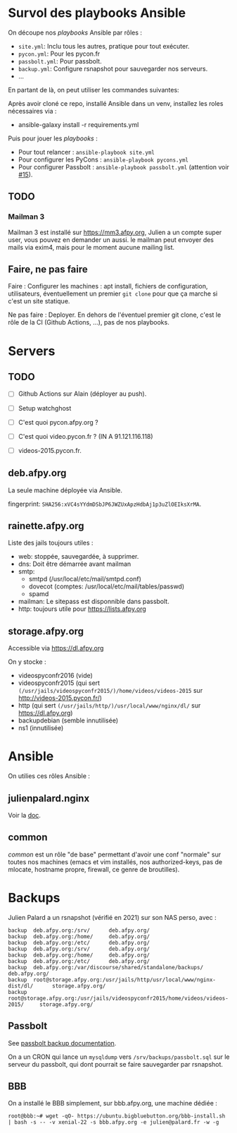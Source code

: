 # Survol des playbooks Ansible

On découpe nos *playbooks* Ansible par rôles :

- `site.yml`: Inclu tous les autres, pratique pour tout exécuter.
- `pycon.yml`: Pour les pycon.fr
- `passbolt.yml`: Pour passbolt.
- `backup.yml`: Configure rsnapshot pour sauvegarder nos serveurs.
- ...

En partant de là, on peut utiliser les commandes suivantes:

Après avoir cloné ce repo, installé Ansible dans un venv, installez
les roles nécessaires via :

- ansible-galaxy install -r requirements.yml

Puis pour jouer les *playbooks* :

- Pour tout relancer : `ansible-playbook site.yml`
- Pour configurer les PyCons : `ansible-playbook pycons.yml`
- Pour configurer Passbolt : `ansible-playbook passbolt.yml`
  (attention voir [#15](https://github.com/laxathom/ansible-role-passbolt/issues/15)).

## TODO

### Mailman 3

Mailman 3 est installé sur https://mm3.afpy.org, Julien a un compte
super user, vous pouvez en demander un aussi. le mailman peut envoyer
des mails via exim4, mais pour le moment aucune mailing list.


## Faire, ne pas faire

Faire : Configurer les machines : apt install, fichiers de
configuration, utilisateurs, éventuellement un premier `git clone`
pour que ça marche si c'est un site statique.

Ne pas faire : Deployer. En dehors de l'éventuel premier git clone,
c'est le rôle de la CI (Github Actions, ...), pas de nos playbooks.


# Servers

## TODO

- [ ] Github Actions sur Alain (déployer au push).
- [ ] Setup watchghost
- [ ] C'est quoi pycon.afpy.org ?
- [ ] C'est quoi video.pycon.fr ? (IN A 91.121.116.118)
- [ ] videos-2015.pycon.fr.


## deb.afpy.org

La seule machine déployée via Ansible.

fingerprint: `SHA256:xVC4sYYdmDSbJP6JWZUxApzHdbAj1p3uZlOEIksXrMA`.


## rainette.afpy.org

Liste des jails toujours utiles :

- web: stoppée, sauvegardée, à supprimer.
- dns: Doit être démarrée avant mailman
- smtp:
  - smtpd (/usr/local/etc/mail/smtpd.conf)
  - dovecot (comptes: /usr/local/etc/mail/tables/passwd)
  - spamd
- mailman: Le sitepass est disponnible dans passbolt.
- http: toujours utile pour https://lists.afpy.org


## storage.afpy.org

Accessible via https://dl.afpy.org

On y stocke :

- videospyconfr2016 (vide)
- videospyconfr2015 (qui sert `(/usr/jails/videospyconfr2015/)/home/videos/videos-2015` sur http://videos-2015.pycon.fr/)
- http (qui sert `(/usr/jails/http/)/usr/local/www/nginx/dl/` sur https://dl.afpy.org)
- backupdebian (semble innutilisée)
- ns1 (innutilisée)


# Ansible

On utilies ces rôles Ansible :

## julienpalard.nginx

Voir la [doc](https://github.com/JulienPalard/ansible-role-nginx).


## common

*common* est un rôle "de base" permettant d'avoir une conf "normale"
sur toutes nos machines (emacs et vim installés, nos authorized-keys,
pas de mlocate, hostname propre, firewall, ce genre de broutilles).


# Backups

Julien Palard a un rsnapshot (vérifié en 2021) sur son NAS perso, avec :

```
backup  deb.afpy.org:/srv/      deb.afpy.org/
backup  deb.afpy.org:/home/     deb.afpy.org/
backup  deb.afpy.org:/etc/      deb.afpy.org/
backup  deb.afpy.org:/srv/      deb.afpy.org/
backup  deb.afpy.org:/home/     deb.afpy.org/
backup  deb.afpy.org:/etc/      deb.afpy.org/
backup  deb.afpy.org:/var/discourse/shared/standalone/backups/  deb.afpy.org/
backup  root@storage.afpy.org:/usr/jails/http/usr/local/www/nginx-dist/dl/      storage.afpy.org/
backup  root@storage.afpy.org:/usr/jails/videospyconfr2015/home/videos/videos-2015/     storage.afpy.org/
```


## Passbolt

See [passbolt backup documentation](https://help.passbolt.com/hosting/backup).

On a un CRON qui lance un `mysqldump` vers `/srv/backups/passbolt.sql`
sur le serveur du passbolt, qui dont pourrait se faire sauvegarder par rsnapshot.


## BBB

On a installé le BBB simplement, sur bbb.afpy.org, une machine dédiée :

```
root@bbb:~# wget -qO- https://ubuntu.bigbluebutton.org/bbb-install.sh | bash -s -- -v xenial-22 -s bbb.afpy.org -e julien@palard.fr -w -g
```
